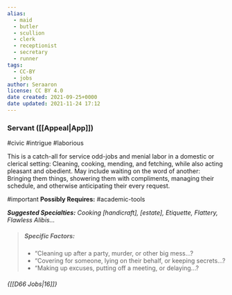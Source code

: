 ```yaml
---
alias:
  - maid
  - butler
  - scullion
  - clerk
  - receptionist
  - secretary
  - runner
tags:
  - CC-BY
  - jobs
author: Seraaron
license: CC BY 4.0
date created: 2021-09-25+0000
date updated: 2021-11-24 17:12
---
```


### Servant ([[Appeal|App]])

#civic #intrigue #laborious

This is a catch-all for service odd-jobs and menial labor in a domestic or clerical setting: Cleaning, cooking, mending, and fetching, while also acting pleasant and obedient. May include waiting on the word of another: Bringing them things, showering them with compliments, managing their schedule, and otherwise anticipating their every request.

#important **Possibly Requires:** #academic-tools 

_**Suggested Specialties:** Cooking [handicraft], [estate], Etiquette, Flattery, Flawless Alibis..._

> ##### Specific Factors:
>
> - “Cleaning up after a party, murder, or other big mess...?
> - “Covering for someone, lying on their behalf, or keeping secrets...?
> - “Making up excuses, putting off a meeting, or delaying...?

###### {[[D66 Jobs|16]]}
